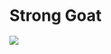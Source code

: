 <!-- TITLE: Strong Goat -->
<!-- SUBTITLE: Strong Goat -->

# Strong Goat

<img src=https://cesque.com/storage/20/04/30/575850752041.png>